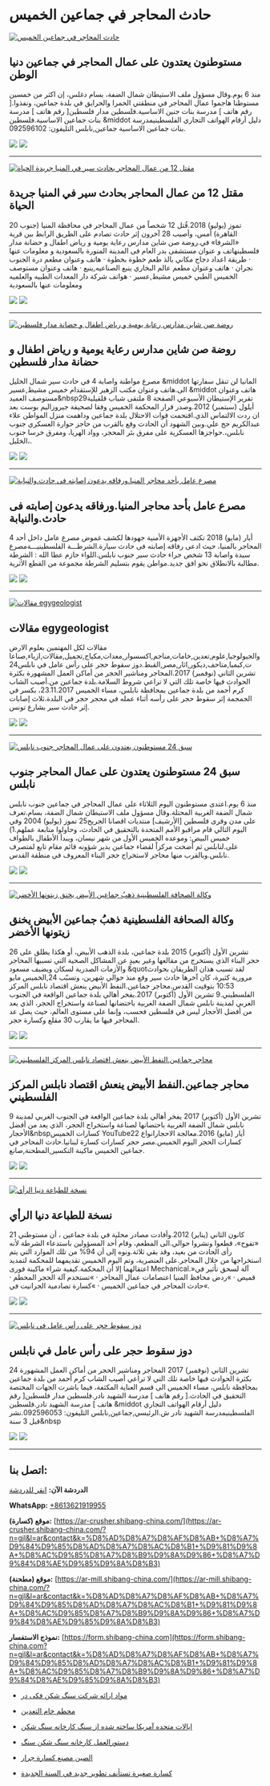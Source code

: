 # حادث المحاجر في جماعين الخميس

<a href="https://swt.shibang-china.com/?n=gjl&l=ar&img&k=%D8%AD%D8%A7%D8%AF%D8%AB+%D8%A7%D9%84%D9%85%D8%AD%D8%A7%D8%AC%D8%B1+%D9%81%D9%8A+%D8%AC%D9%85%D8%A7%D8%B9%D9%8A%D9%86+%D8%A7%D9%84%D8%AE%D9%85%D9%8A%D8%B3" target="_blank">![حادث المحاجر في جماعين الخميس](http://static.shibang-china.com/all-800x300/814.jpg)</a>

## مستوطنون يعتدون على عمال المحاجر في جماعين دنيا الوطن
منذ 6 يوم.وقال مسؤول ملف الاستيطان شمال الضفة، بسام دغلس، إن اكثر من خمسين مستوطنا هاجموا عمال المحاجر في منطقتي الحمرا والحرايق في بلدة جماعين، ونفذوا.[ رقم هاتف ] مدرسة بنات جنين الاساسية.فلسطين مدار فلسطين[ رقم هاتف ] مدرسة بنات جماعين الاساسية.فلسطين &middot دليل أرقام الهواتف التجاري الفلسطينيمدرسة بنات جماعين الاساسية جماعين,نابلس التليفون: 092596102.


<a href="https://whatsapp.shibangsoft.com/WhatsApp.php" target="_blank" title="WhatsApp">![](http://static.shibang-china.com/icon/whatsapp.png)</a> <a href="https://swt.shibang-china.com/?n=gjl&l=ar&icon&k=%D8%AD%D8%A7%D8%AF%D8%AB+%D8%A7%D9%84%D9%85%D8%AD%D8%A7%D8%AC%D8%B1+%D9%81%D9%8A+%D8%AC%D9%85%D8%A7%D8%B9%D9%8A%D9%86+%D8%A7%D9%84%D8%AE%D9%85%D9%8A%D8%B3" target="_blank">![](http://static.shibang-china.com/icon/chat-ar.png)</a>

---

<a href="https://swt.shibang-china.com/?n=gjl&l=ar&img&k=%D8%AD%D8%A7%D8%AF%D8%AB+%D8%A7%D9%84%D9%85%D8%AD%D8%A7%D8%AC%D8%B1+%D9%81%D9%8A+%D8%AC%D9%85%D8%A7%D8%B9%D9%8A%D9%86+%D8%A7%D9%84%D8%AE%D9%85%D9%8A%D8%B3" target="_blank">![مقتل 12 من عمال المحاجر بحادث سير في المنيا جريدة الحياة](http://static.shibang-china.com/all-800x300/1402.jpg)</a>

## مقتل 12 من عمال المحاجر بحادث سير في المنيا جريدة الحياة
20 تموز (يوليو) 2018.قُتل 12 شخصاً من عمال المحاجر في محافظة المنيا (جنوب القاهرة) أمس، وأصيب 28 آخرون إثر حادث تصادم على الطريق الرابط بين قرية «الشرفا» في.روضة صن شاين مدارس رعاية يومية و رياض اطفال و حضانة مدار فلسطينهاتف و عنوان مستشفى بدر العام فى المدينة المنورة بالسعودية و معلومات عنها &middot; طريقة اعداد دجاج مكاني بالذ طعم خطوة بخطوة &middot; هاتف وعنوان مطعم درة الجنوب نجران &middot; هاتف وعنوان مطعم عالم البخاري ينبع الصناعيه,ينبع &middot; هاتف وعنوان مستوصف الخميس الطبي خميس مشيط,عسير &middot; هواتف شركة دار المعدات الطبيه والعلميه ومعلومات عنها بالسعودية


<a href="https://whatsapp.shibangsoft.com/WhatsApp.php" target="_blank" title="WhatsApp">![](http://static.shibang-china.com/icon/whatsapp.png)</a> <a href="https://swt.shibang-china.com/?n=gjl&l=ar&icon&k=%D8%AD%D8%A7%D8%AF%D8%AB+%D8%A7%D9%84%D9%85%D8%AD%D8%A7%D8%AC%D8%B1+%D9%81%D9%8A+%D8%AC%D9%85%D8%A7%D8%B9%D9%8A%D9%86+%D8%A7%D9%84%D8%AE%D9%85%D9%8A%D8%B3" target="_blank">![](http://static.shibang-china.com/icon/chat-ar.png)</a>

---

<a href="https://swt.shibang-china.com/?n=gjl&l=ar&img&k=%D8%AD%D8%A7%D8%AF%D8%AB+%D8%A7%D9%84%D9%85%D8%AD%D8%A7%D8%AC%D8%B1+%D9%81%D9%8A+%D8%AC%D9%85%D8%A7%D8%B9%D9%8A%D9%86+%D8%A7%D9%84%D8%AE%D9%85%D9%8A%D8%B3" target="_blank">![روضة صن شاين مدارس رعاية يومية و رياض اطفال و حضانة مدار فلسطين](http://static.shibang-china.com/all-800x300/322.jpg)</a>

## روضة صن شاين مدارس رعاية يومية و رياض اطفال و حضانة مدار فلسطين
مصرع مواطنة واصابة 4 في حادث سير شمال الخليل &middot المانيا لن تنقل سفارتها الى.هاتف وعنوان مكتب الزهير للإستقدام خميس مشيط,عسير &middot هاتف وعنوان مستوصف العميد&nbspتقرير الإستيطان الأسبوعي الصفحة 8 ملتقى شباب قلقيلية29 أيلول (سبتمبر) 2012.وصدر قرار المحكمة الخميس وفقا لصحيفة جيروزاليم بوست بعد ان ردت الالتماس الذي.اقتحمت قوات الاحتلال بلدة جماعين وداهمت منزل المواطن علاء عبدالكريم حج علي.وبين الشهود أن الحادث وقع بالقرب من حاجز حوارة العسكري جنوب نابلس،.حواجزها العسكرية على مفرق بئر المحجر، وواد الهريا، ومفرق خرسا جنوب الخليل،.


<a href="https://whatsapp.shibangsoft.com/WhatsApp.php" target="_blank" title="WhatsApp">![](http://static.shibang-china.com/icon/whatsapp.png)</a> <a href="https://swt.shibang-china.com/?n=gjl&l=ar&icon&k=%D8%AD%D8%A7%D8%AF%D8%AB+%D8%A7%D9%84%D9%85%D8%AD%D8%A7%D8%AC%D8%B1+%D9%81%D9%8A+%D8%AC%D9%85%D8%A7%D8%B9%D9%8A%D9%86+%D8%A7%D9%84%D8%AE%D9%85%D9%8A%D8%B3" target="_blank">![](http://static.shibang-china.com/icon/chat-ar.png)</a>

---

<a href="https://swt.shibang-china.com/?n=gjl&l=ar&img&k=%D8%AD%D8%A7%D8%AF%D8%AB+%D8%A7%D9%84%D9%85%D8%AD%D8%A7%D8%AC%D8%B1+%D9%81%D9%8A+%D8%AC%D9%85%D8%A7%D8%B9%D9%8A%D9%86+%D8%A7%D9%84%D8%AE%D9%85%D9%8A%D8%B3" target="_blank">![مصرع عامل بأحد محاجر المنيا.ورفاقه يدعون إصابته فى حادث.والنيابة](http://static.shibang-china.com/all-800x300/246.jpg)</a>

## مصرع عامل بأحد محاجر المنيا.ورفاقه يدعون إصابته فى حادث.والنيابة
4 أيار (مايو) 2018 تكثف الأجهزة الأمنية جهودها لكشف غموض مصرع عامل داخل أحد المحاجر بالمنيا، حيث ادعى رفاقه إصابته فى حادث سيارة.الشرطـــة الفلسطينيـــةمصرع سيدة واصابة 13 شخص جراء حادث سير جنوب نابلس.اللواء حازم عطا الله : الشرطة مطالبة بالانطلاق نحو افق جديد.مواطن يقوم بتسليم الشرطة مجموعة من القطع الأثرية.


<a href="https://whatsapp.shibangsoft.com/WhatsApp.php" target="_blank" title="WhatsApp">![](http://static.shibang-china.com/icon/whatsapp.png)</a> <a href="https://swt.shibang-china.com/?n=gjl&l=ar&icon&k=%D8%AD%D8%A7%D8%AF%D8%AB+%D8%A7%D9%84%D9%85%D8%AD%D8%A7%D8%AC%D8%B1+%D9%81%D9%8A+%D8%AC%D9%85%D8%A7%D8%B9%D9%8A%D9%86+%D8%A7%D9%84%D8%AE%D9%85%D9%8A%D8%B3" target="_blank">![](http://static.shibang-china.com/icon/chat-ar.png)</a>

---

<a href="https://swt.shibang-china.com/?n=gjl&l=ar&img&k=%D8%AD%D8%A7%D8%AF%D8%AB+%D8%A7%D9%84%D9%85%D8%AD%D8%A7%D8%AC%D8%B1+%D9%81%D9%8A+%D8%AC%D9%85%D8%A7%D8%B9%D9%8A%D9%86+%D8%A7%D9%84%D8%AE%D9%85%D9%8A%D8%B3" target="_blank">![مقالات egygeologist](http://static.shibang-china.com/all-800x300/868.jpg)</a>

## مقالات egygeologist
مقالات لكل المهتمين بعلوم الارض والجيولوجيا,علوم,تعدين,خامات,مناجم,اكسسوار,معدات,مكياج,تجميل,مقالات,ازياء,صناعات,كيميا,متاحف,ديكور,اثار,مصر,القبط.دوز سقوط حجر على رأس عامل في نابلس24 تشرين الثاني (نوفمبر) 2017.المحاجر ومناشير الحجر من أماكن العمل المشهورة بكثرة الحوادث فيها خاصة تلك التي لا تراعي شروط السلامة.بلدة جماعين من.أصيب الشاب كرم أحمد من بلدة جماعين بمحافظة نابلس، مساء الخميس 23.11.2017، بكسر في الجمجمة إثر سقوط حجر على رأسه أثناء عمله في محجر حجر في البلدة.ثلاث إصابات إثر حادث سير بشارع تونس.


<a href="https://whatsapp.shibangsoft.com/WhatsApp.php" target="_blank" title="WhatsApp">![](http://static.shibang-china.com/icon/whatsapp.png)</a> <a href="https://swt.shibang-china.com/?n=gjl&l=ar&icon&k=%D8%AD%D8%A7%D8%AF%D8%AB+%D8%A7%D9%84%D9%85%D8%AD%D8%A7%D8%AC%D8%B1+%D9%81%D9%8A+%D8%AC%D9%85%D8%A7%D8%B9%D9%8A%D9%86+%D8%A7%D9%84%D8%AE%D9%85%D9%8A%D8%B3" target="_blank">![](http://static.shibang-china.com/icon/chat-ar.png)</a>

---

<a href="https://swt.shibang-china.com/?n=gjl&l=ar&img&k=%D8%AD%D8%A7%D8%AF%D8%AB+%D8%A7%D9%84%D9%85%D8%AD%D8%A7%D8%AC%D8%B1+%D9%81%D9%8A+%D8%AC%D9%85%D8%A7%D8%B9%D9%8A%D9%86+%D8%A7%D9%84%D8%AE%D9%85%D9%8A%D8%B3" target="_blank">![سبق 24 مستوطنون يعتدون على عمال المحاجر جنوب نابلس](http://static.shibang-china.com/all-800x300/1347.jpg)</a>

## سبق 24 مستوطنون يعتدون على عمال المحاجر جنوب نابلس
منذ 6 يوم.اعتدى مستوطنون اليوم الثلاثاء على عمال المحاجر في جماعين جنوب نابلس شمال الضفة الغربية المحتلة.وقال مسؤول ملف الاستيطان شمال الضفة، بسام.تعرف على مدن وقرى فلسطين [الأرشيف] منتديات اقصانا الجريح25 تموز (يوليو) 2004 وفي اليوم التالي قام مراقبو الأمم المتحدة بالتحقيق في الحادث، وحاولوا متابعة عملهم.1) خميس البيض: وموعده الخميس الأول من شهر نيسان، ويبدأ الأطفال بالطواف على.لنابلس ثم أضحت مركزاً لقضاء جماعين يدير شؤونه قائم مقام تابع لمتصرف نابلس.وبالقرب منها محاجر لاستخراج حجر البناء المعروف في منطقة القدس.


<a href="https://whatsapp.shibangsoft.com/WhatsApp.php" target="_blank" title="WhatsApp">![](http://static.shibang-china.com/icon/whatsapp.png)</a> <a href="https://swt.shibang-china.com/?n=gjl&l=ar&icon&k=%D8%AD%D8%A7%D8%AF%D8%AB+%D8%A7%D9%84%D9%85%D8%AD%D8%A7%D8%AC%D8%B1+%D9%81%D9%8A+%D8%AC%D9%85%D8%A7%D8%B9%D9%8A%D9%86+%D8%A7%D9%84%D8%AE%D9%85%D9%8A%D8%B3" target="_blank">![](http://static.shibang-china.com/icon/chat-ar.png)</a>

---

<a href="https://swt.shibang-china.com/?n=gjl&l=ar&img&k=%D8%AD%D8%A7%D8%AF%D8%AB+%D8%A7%D9%84%D9%85%D8%AD%D8%A7%D8%AC%D8%B1+%D9%81%D9%8A+%D8%AC%D9%85%D8%A7%D8%B9%D9%8A%D9%86+%D8%A7%D9%84%D8%AE%D9%85%D9%8A%D8%B3" target="_blank">![وكالة الصحافة الفلسطينية ذهبُ جماعين الأبيض يخنق زيتونها الأخضر](http://static.shibang-china.com/all-800x300/973.jpg)</a>

## وكالة الصحافة الفلسطينية ذهبُ جماعين الأبيض يخنق زيتونها الأخضر
26 تشرين الأول (أكتوبر) 2015 بلدة جماعين، بلدة الذهب الأبيض، أو هكذا يطلق على حجر البناء الذي يستخرج من مقالعها وغير بعيدٍ عن المشاكل الصحية التي تسببها المحاجر والأزمات الصدرية لسكان ويضيف مسعود &quotلقد تسبب هذان الطريقان بحوادث مرورية كثيرة، كان آخرها حادث سير وقع منذ حوالي شهرين، وتسبّب 24,الخميس مايو 10:53 بتوقيت القدس.محاجر جماعين.النفط الأبيض ينعش اقتصاد نابلس المركز الفلسطيني.9 تشرين الأول (أكتوبر) 2017.يفخر أهالي بلدة جماعين الواقعة في الجنوب الغربي لمدينة نابلس شمال الضفة الغربية باحتضانها لصناعة واستخراج الحجر، الذي يعد من أفضل الأحجار ليس في فلسطين فحسب، وإنما على مستوى العالم، حيث يصل عد المحاجر فيها ما يقارب 30 مقلع وكسارة حجر.


<a href="https://whatsapp.shibangsoft.com/WhatsApp.php" target="_blank" title="WhatsApp">![](http://static.shibang-china.com/icon/whatsapp.png)</a> <a href="https://swt.shibang-china.com/?n=gjl&l=ar&icon&k=%D8%AD%D8%A7%D8%AF%D8%AB+%D8%A7%D9%84%D9%85%D8%AD%D8%A7%D8%AC%D8%B1+%D9%81%D9%8A+%D8%AC%D9%85%D8%A7%D8%B9%D9%8A%D9%86+%D8%A7%D9%84%D8%AE%D9%85%D9%8A%D8%B3" target="_blank">![](http://static.shibang-china.com/icon/chat-ar.png)</a>

---

<a href="https://swt.shibang-china.com/?n=gjl&l=ar&img&k=%D8%AD%D8%A7%D8%AF%D8%AB+%D8%A7%D9%84%D9%85%D8%AD%D8%A7%D8%AC%D8%B1+%D9%81%D9%8A+%D8%AC%D9%85%D8%A7%D8%B9%D9%8A%D9%86+%D8%A7%D9%84%D8%AE%D9%85%D9%8A%D8%B3" target="_blank">![محاجر جماعين.النفط الأبيض ينعش اقتصاد نابلس المركز الفلسطيني](http://static.shibang-china.com/all-800x300/1014.jpg)</a>

## محاجر جماعين.النفط الأبيض ينعش اقتصاد نابلس المركز الفلسطيني
9 تشرين الأول (أكتوبر) 2017 يفخر أهالي بلدة جماعين الواقعة في الجنوب الغربي لمدينة نابلس شمال الضفة الغربية باحتضانها لصناعة واستخراج الحجر، الذي يعد من أفضل الأحجار&nbspكسارات الخميس YouTube22 أيار (مايو) 2016.معالجة الاحجارانواع كسارات الحجر اليوم الخميس.مصر حجر كسارات كسارة لبنانيا.حادث المحاجر في جماعين الخميس ماكينة التكسير,المطحنة,صانع.


<a href="https://whatsapp.shibangsoft.com/WhatsApp.php" target="_blank" title="WhatsApp">![](http://static.shibang-china.com/icon/whatsapp.png)</a> <a href="https://swt.shibang-china.com/?n=gjl&l=ar&icon&k=%D8%AD%D8%A7%D8%AF%D8%AB+%D8%A7%D9%84%D9%85%D8%AD%D8%A7%D8%AC%D8%B1+%D9%81%D9%8A+%D8%AC%D9%85%D8%A7%D8%B9%D9%8A%D9%86+%D8%A7%D9%84%D8%AE%D9%85%D9%8A%D8%B3" target="_blank">![](http://static.shibang-china.com/icon/chat-ar.png)</a>

---

<a href="https://swt.shibang-china.com/?n=gjl&l=ar&img&k=%D8%AD%D8%A7%D8%AF%D8%AB+%D8%A7%D9%84%D9%85%D8%AD%D8%A7%D8%AC%D8%B1+%D9%81%D9%8A+%D8%AC%D9%85%D8%A7%D8%B9%D9%8A%D9%86+%D8%A7%D9%84%D8%AE%D9%85%D9%8A%D8%B3" target="_blank">![نسخة للطباعة دنيا الرأي](http://static.shibang-china.com/all-800x300/104.jpg)</a>

## نسخة للطباعة دنيا الرأي
21 كانون الثاني (يناير) 2012.وأفادت مصادر محلية في بلدة جماعين ، أن مستوطني «تفوح»، قطعوا ونشروا حوالي.الى المطعم، وقام أحد المسؤولين باستدعاء الشرطة لأنه رأى الحادث من بعيد، وقد بقي ثلاثة.ونوه إلى أن 94% من تلك الموارد التي يتم استخراجها من خلال المحاجر.على العنصرية، وتم اليوم الخميس تقديمهما للمحكمة لتمديد اعتقالهما إلا أن المحكمة.كيفية شراء ماكينة فورى Mechanical.»آلة لسحق تأثير في قميص &middot; »ردض محافظ المنيا اعتصامات عمال المحاجر &middot; »تستخدم آلة الحجر المحطم &middot; »حادث المحاجر في جماعين الخميس &middot; »كسارة تصادمية الجرانيت في.


<a href="https://whatsapp.shibangsoft.com/WhatsApp.php" target="_blank" title="WhatsApp">![](http://static.shibang-china.com/icon/whatsapp.png)</a> <a href="https://swt.shibang-china.com/?n=gjl&l=ar&icon&k=%D8%AD%D8%A7%D8%AF%D8%AB+%D8%A7%D9%84%D9%85%D8%AD%D8%A7%D8%AC%D8%B1+%D9%81%D9%8A+%D8%AC%D9%85%D8%A7%D8%B9%D9%8A%D9%86+%D8%A7%D9%84%D8%AE%D9%85%D9%8A%D8%B3" target="_blank">![](http://static.shibang-china.com/icon/chat-ar.png)</a>

---

<a href="https://swt.shibang-china.com/?n=gjl&l=ar&img&k=%D8%AD%D8%A7%D8%AF%D8%AB+%D8%A7%D9%84%D9%85%D8%AD%D8%A7%D8%AC%D8%B1+%D9%81%D9%8A+%D8%AC%D9%85%D8%A7%D8%B9%D9%8A%D9%86+%D8%A7%D9%84%D8%AE%D9%85%D9%8A%D8%B3" target="_blank">![دوز سقوط حجر على رأس عامل في نابلس](http://static.shibang-china.com/all-800x300/887.jpg)</a>

## دوز سقوط حجر على رأس عامل في نابلس
24 تشرين الثاني (نوفمبر) 2017 المحاجر ومناشير الحجر من أماكن العمل المشهورة بكثرة الحوادث فيها خاصة تلك التي لا تراعي أصيب الشاب كرم أحمد من بلدة جماعين بمحافظة نابلس، مساء الخميس الى قسم العناية المكثفة، فيما باشرت الجهات المختصة التحقيق في الحادث.[ رقم هاتف ] مدرسة الشهيد نادر.فلسطين مدار فلسطين[ رقم هاتف ] مدرسة الشهيد نادر.فلسطين &middot دليل أرقام الهواتف التجاري الفلسطينيمدرسة الشهيد نادر ش.الرئيسي,جماعين,نابلس التليفون: 092596053.نشر قبل 3 سنة&nbsp


<a href="https://whatsapp.shibangsoft.com/WhatsApp.php" target="_blank" title="WhatsApp">![](http://static.shibang-china.com/icon/whatsapp.png)</a> <a href="https://swt.shibang-china.com/?n=gjl&l=ar&icon&k=%D8%AD%D8%A7%D8%AF%D8%AB+%D8%A7%D9%84%D9%85%D8%AD%D8%A7%D8%AC%D8%B1+%D9%81%D9%8A+%D8%AC%D9%85%D8%A7%D8%B9%D9%8A%D9%86+%D8%A7%D9%84%D8%AE%D9%85%D9%8A%D8%B3" target="_blank">![](http://static.shibang-china.com/icon/chat-ar.png)</a>

---
## اتصل بنا:

**الدردشة الآن:** [انقر للدردشة](https://swt.shibang-china.com?n=gjl&l=ar&contact&k=%D8%AD%D8%A7%D8%AF%D8%AB+%D8%A7%D9%84%D9%85%D8%AD%D8%A7%D8%AC%D8%B1+%D9%81%D9%8A+%D8%AC%D9%85%D8%A7%D8%B9%D9%8A%D9%86+%D8%A7%D9%84%D8%AE%D9%85%D9%8A%D8%B3)

**WhatsApp:**  [+8613621919955](https://whatsapp.shibangsoft.com/WhatsApp.php)

**موقع (كسارة):** [https://ar-crusher.shibang-china.com/](https://ar-crusher.shibang-china.com/?n=gjl&l=ar&contact&k=%D8%AD%D8%A7%D8%AF%D8%AB+%D8%A7%D9%84%D9%85%D8%AD%D8%A7%D8%AC%D8%B1+%D9%81%D9%8A+%D8%AC%D9%85%D8%A7%D8%B9%D9%8A%D9%86+%D8%A7%D9%84%D8%AE%D9%85%D9%8A%D8%B3)

**موقع (مطحنة):** [https://ar-mill.shibang-china.com/](https://ar-mill.shibang-china.com/?n=gjl&l=ar&contact&k=%D8%AD%D8%A7%D8%AF%D8%AB+%D8%A7%D9%84%D9%85%D8%AD%D8%A7%D8%AC%D8%B1+%D9%81%D9%8A+%D8%AC%D9%85%D8%A7%D8%B9%D9%8A%D9%86+%D8%A7%D9%84%D8%AE%D9%85%D9%8A%D8%B3)

**نموذج الاستفسار:** [https://form.shibang-china.com](https://form.shibang-china.com?n=gjl&l=ar&contact&k=%D8%AD%D8%A7%D8%AF%D8%AB+%D8%A7%D9%84%D9%85%D8%AD%D8%A7%D8%AC%D8%B1+%D9%81%D9%8A+%D8%AC%D9%85%D8%A7%D8%B9%D9%8A%D9%86+%D8%A7%D9%84%D8%AE%D9%85%D9%8A%D8%B3)

* [مواد ارائه شرکت سنگ شکن فکی در](../40/%D9%85%D9%88%D8%A7%D8%AF%20%D8%A7%D8%B1%D8%A7%D8%A6%D9%87%20%D8%B4%D8%B1%DA%A9%D8%AA%20%D8%B3%D9%86%DA%AF%20%D8%B4%DA%A9%D9%86%20%D9%81%DA%A9%DB%8C%20%D8%AF%D8%B1.md)

* [محطم خام التعدين](../38/%D9%85%D8%AD%D8%B7%D9%85%20%D8%AE%D8%A7%D9%85%20%D8%A7%D9%84%D8%AA%D8%B9%D8%AF%D9%8A%D9%86.md)

* [ایالات متحده آمریکا ساخته شده از سنگ کارخانه سنگ شکن](../39/%D8%A7%DB%8C%D8%A7%D9%84%D8%A7%D8%AA%20%D9%85%D8%AA%D8%AD%D8%AF%D9%87%20%D8%A2%D9%85%D8%B1%DB%8C%DA%A9%D8%A7%20%D8%B3%D8%A7%D8%AE%D8%AA%D9%87%20%D8%B4%D8%AF%D9%87%20%D8%A7%D8%B2%20%D8%B3%D9%86%DA%AF%20%DA%A9%D8%A7%D8%B1%D8%AE%D8%A7%D9%86%D9%87%20%D8%B3%D9%86%DA%AF%20%D8%B4%DA%A9%D9%86.md)

* [دستورالعمل کارخانه سنگ شکن سنگ](../39/%D8%AF%D8%B3%D8%AA%D9%88%D8%B1%D8%A7%D9%84%D8%B9%D9%85%D9%84%20%DA%A9%D8%A7%D8%B1%D8%AE%D8%A7%D9%86%D9%87%20%D8%B3%D9%86%DA%AF%20%D8%B4%DA%A9%D9%86%20%D8%B3%D9%86%DA%AF.md)

* [الصين مصنع كسارة جرار](../40/%D8%A7%D9%84%D8%B5%D9%8A%D9%86%20%D9%85%D8%B5%D9%86%D8%B9%20%D9%83%D8%B3%D8%A7%D8%B1%D8%A9%20%D8%AC%D8%B1%D8%A7%D8%B1.md)

* [كسارة صغيرة تستأنف تطوير جديد في السنة الجديدة](../40/%D9%83%D8%B3%D8%A7%D8%B1%D8%A9%20%D8%B5%D8%BA%D9%8A%D8%B1%D8%A9%20%D8%AA%D8%B3%D8%AA%D8%A3%D9%86%D9%81%20%D8%AA%D8%B7%D9%88%D9%8A%D8%B1%20%D8%AC%D8%AF%D9%8A%D8%AF%20%D9%81%D9%8A%20%D8%A7%D9%84%D8%B3%D9%86%D8%A9%20%D8%A7%D9%84%D8%AC%D8%AF%D9%8A%D8%AF%D8%A9.md)